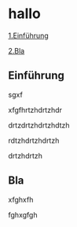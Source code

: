 # hallo
[1.Einführung](#1)

[2.Bla](#2)

## Einführung<a name="1"></a>
sgxf

xfgfhrtzhdrtzhdr


drtzdrtzhdrtzhdtzh


rdtzhdrtzhdrtzh

drtzhdrtzh

## Bla<a name="2"></a>

xfghxfh

fghxgfgh
